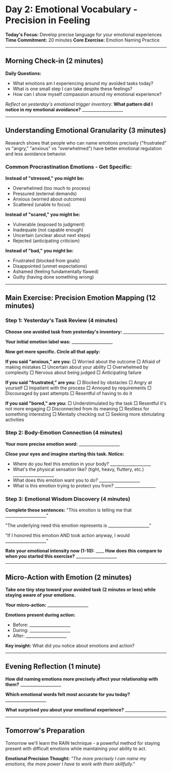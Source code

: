 # Day 2: Emotional Vocabulary - Precision in Feeling

**Today's Focus:** Develop precise language for your emotional experiences
**Time Commitment:** 20 minutes
**Core Exercise:** Emotion Naming Practice

---

## Morning Check-in (2 minutes)

**Daily Questions:**
- What emotions am I experiencing around my avoided tasks today?
- What is one small step I can take despite these feelings?
- How can I show myself compassion around my emotional experience?

*Reflect on yesterday's emotional trigger inventory:*
**What pattern did I notice in my emotional avoidance?** ____________________

---

## Understanding Emotional Granularity (3 minutes)

Research shows that people who can name emotions precisely ("frustrated" vs "angry," "anxious" vs "overwhelmed") have better emotional regulation and less avoidance behavior.

### Common Procrastination Emotions - Get Specific:

**Instead of "stressed," you might be:**
- Overwhelmed (too much to process)
- Pressured (external demands)
- Anxious (worried about outcomes)
- Scattered (unable to focus)

**Instead of "scared," you might be:**
- Vulnerable (exposed to judgment)
- Inadequate (not capable enough)
- Uncertain (unclear about next steps)
- Rejected (anticipating criticism)

**Instead of "bad," you might be:**
- Frustrated (blocked from goals)
- Disappointed (unmet expectations)
- Ashamed (feeling fundamentally flawed)
- Guilty (having done something wrong)

---

## Main Exercise: Precision Emotion Mapping (12 minutes)

### Step 1: Yesterday's Task Review (4 minutes)

**Choose one avoided task from yesterday's inventory:** ____________________

**Your initial emotion label was:** ____________________

**Now get more specific. Circle all that apply:**

**If you said "anxious," are you:**
□ Worried about the outcome
□ Afraid of making mistakes
□ Uncertain about your ability
□ Overwhelmed by complexity
□ Nervous about being judged
□ Anticipating failure

**If you said "frustrated," are you:**
□ Blocked by obstacles
□ Angry at yourself
□ Impatient with the process
□ Annoyed by requirements
□ Discouraged by past attempts
□ Resentful of having to do it

**If you said "bored," are you:**
□ Understimulated by the task
□ Resentful it's not more engaging
□ Disconnected from its meaning
□ Restless for something interesting
□ Mentally checking out
□ Seeking more stimulating activities

### Step 2: Body-Emotion Connection (4 minutes)

**Your more precise emotion word:** ____________________

**Close your eyes and imagine starting this task. Notice:**
- Where do you feel this emotion in your body? ____________________
- What's the physical sensation like? (tight, heavy, fluttery, etc.) ____________________
- What does this emotion want you to do? ____________________
- What is this emotion trying to protect you from? ____________________

### Step 3: Emotional Wisdom Discovery (4 minutes)

**Complete these sentences:**
"This emotion is telling me that ____________________"

"The underlying need this emotion represents is ____________________"

"If I honored this emotion AND took action anyway, I would ____________________"

**Rate your emotional intensity now (1-10):** ____
**How does this compare to when you started this exercise?** ____________________

---

## Micro-Action with Emotion (2 minutes)

**Take one tiny step toward your avoided task (2 minutes or less) while staying aware of your emotions.**

**Your micro-action:** ____________________

**Emotions present during action:**
- Before: ____________________
- During: ____________________
- After: ____________________

**Key insight:** What did you notice about emotions and action?

---

## Evening Reflection (1 minute)

**How did naming emotions more precisely affect your relationship with them?** ____________________

**Which emotional words felt most accurate for you today?** ____________________

**What surprised you about your emotional experience?** ____________________

---

## Tomorrow's Preparation
Tomorrow we'll learn the RAIN technique - a powerful method for staying present with difficult emotions while maintaining your ability to act.

**Emotional Precision Thought:**
*"The more precisely I can name my emotions, the more power I have to work with them skillfully."*